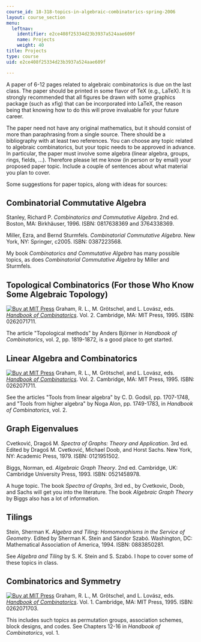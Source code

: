 ```yaml
---
course_id: 18-318-topics-in-algebraic-combinatorics-spring-2006
layout: course_section
menu:
  leftnav:
    identifier: e2ce408f25334d23b3937a524aae609f
    name: Projects
    weight: 40
title: Projects
type: course
uid: e2ce408f25334d23b3937a524aae609f

---
```


A paper of 6-12 pages related to algebraic combinatorics is due on the last class. The paper should be printed in some flavor of TeX (e.g., LaTeX). It is strongly recommended that all figures be drawn with some graphics package (such as xfig) that can be incorporated into LaTeX, the reason being that knowing how to do this will prove invaluable for your future career.

The paper need not have any original mathematics, but it should consist of more than paraphrasing from a single source. There should be a bibliography with at least two references. You can choose any topic related to algebraic combinatorics, but your topic needs to be approved in advance. In particular, the paper must involve some algebra (linear algebra, groups, rings, fields, ...). Therefore please let me know (in person or by email) your proposed paper topic. Include a couple of sentences about what material you plan to cover.

Some suggestions for paper topics, along with ideas for sources:

Combinatorial Commutative Algebra
---------------------------------

Stanley, Richard P. _Combinatorics and Commutative Algebra_. 2nd ed. Boston, MA: Birkhäuser, 1996. ISBN: 0817638369 and 3764338369.

Miller, Ezra, and Bernd Sturmfels. _Combinatorial Commutative Algebra_. New York, NY: Springer, c2005. ISBN: 0387223568.

My book _Combinatorics and Commutative Algebra_ has many possible topics, as does _Combinatorial Commutative Algebra_ by Miller and Sturmfels.

Topological Combinatorics (For those Who Know Some Algebraic Topology)
----------------------------------------------------------------------

[![Buy at MIT Press](/images/mp_logo.gif)](https://mitpress.mit.edu/0262071711) Graham, R. L., M. Grötschel, and L. Lovász, eds. [_Handbook of Combinatorics_](https://mitpress.mit.edu/0262071711). Vol. 2. Cambridge, MA: MIT Press, 1995. ISBN: 0262071711.

The article "Topological methods" by Anders Björner in _Handbook of Combinatorics_, vol. 2, pp. 1819-1872, is a good place to get started.

Linear Algebra and Combinatorics
--------------------------------

[![Buy at MIT Press](/images/mp_logo.gif)](https://mitpress.mit.edu/0262071711) Graham, R. L., M. Grötschel, and L. Lovász, eds. [_Handbook of Combinatorics_](https://mitpress.mit.edu/0262071711). Vol. 2. Cambridge, MA: MIT Press, 1995. ISBN: 0262071711.

See the articles "Tools from linear algebra" by C. D. Godsil, pp. 1707-1748, and "Tools from higher algebra" by Noga Alon, pp. 1749-1783, in _Handbook of Combinatorics_, vol. 2.

Graph Eigenvalues
-----------------

Cvetković, Dragoš M. _Spectra of Graphs: Theory and Application_. 3rd ed. Edited by Dragoš M. Cvetković, Michael Doob, and Horst Sachs. New York, NY: Academic Press, 1979. ISBN: 0121951502.

Biggs, Norman, ed. _Algebraic Graph Theory_. 2nd ed. Cambridge, UK: Cambridge University Press, 1993. ISBN: 0521458978.

A huge topic. The book _Spectra of Graphs_, 3rd ed., by Cvetkovic, Doob, and Sachs will get you into the literature. The book _Algebraic Graph Theory_ by Biggs also has a lot of information.

Tilings
-------

Stein, Sherman K. _Algebra and Tiling: Homomorphisms in the Service of Geometry_. Edited by Sherman K. Stein and Sándor Szabó. Washington, DC: Mathematical Association of America, 1994. ISBN: 0883850281.

See _Algebra and Tiling_ by S. K. Stein and S. Szabó. I hope to cover some of these topics in class.

Combinatorics and Symmetry
--------------------------

[![Buy at MIT Press](/images/mp_logo.gif)](https://mitpress.mit.edu/0262071703) Graham, R. L., M. Grötschel, and L. Lovász, eds. [_Handbook of Combinatorics_](https://mitpress.mit.edu/0262071703). Vol. 1. Cambridge, MA: MIT Press, 1995. ISBN: 0262071703.

This includes such topics as permutation groups, association schemes, block designs, and codes. See Chapters 12-16 in _Handbook of Combinatorics_, vol. 1.